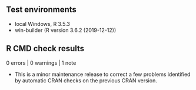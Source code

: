 ## Test environments
* local Windows, R 3.5.3
* win-builder (R version 3.6.2 (2019-12-12))

## R CMD check results

0 errors | 0 warnings | 1 note

* This is a minor maintenance release to correct a few problems identified by automatic
CRAN checks on the previous CRAN version.

